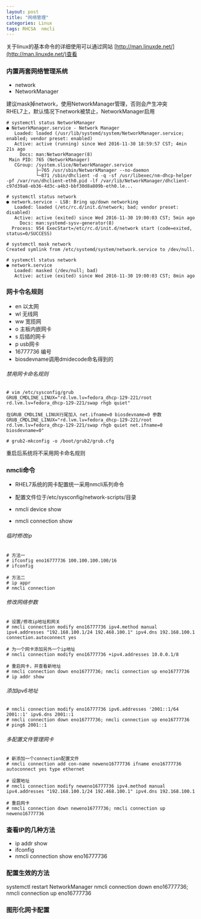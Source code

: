 ```yaml
---
layout: post
title: "网络管理"
categories: Linux
tags: RHCSA  nmcli
---
```


关于linux的基本命令的详细使用可以通过网站 [http://man.linuxde.net/](http://man.linuxde.net/)查看

### 内置两套网络管理系统

*    network
*    NetworkManager

建议mask掉network，使用NetworkManager管理，否则会产生冲突    
RHEL7上，默认情况下network被禁止，NetworkManager启用

```
# systemctl status NetworkManager
● NetworkManager.service - Network Manager
   Loaded: loaded (/usr/lib/systemd/system/NetworkManager.service; enabled; vendor preset: enabled)
   Active: active (running) since Wed 2016-11-30 18:59:57 CST; 4min 21s ago
     Docs: man:NetworkManager(8)
 Main PID: 765 (NetworkManager)
   CGroup: /system.slice/NetworkManager.service
           ├─765 /usr/sbin/NetworkManager --no-daemon
           └─871 /sbin/dhclient -d -q -sf /usr/libexec/nm-dhcp-helper -pf /var/run/dhclient-eth0.pid -lf /var/lib/NetworkManager/dhclient-c97d39a8-eb36-4d3c-a4b3-bbf30d8a809b-eth0.le...

# systemctl status network
● network.service - LSB: Bring up/down networking
   Loaded: loaded (/etc/rc.d/init.d/network; bad; vendor preset: disabled)
   Active: active (exited) since Wed 2016-11-30 19:00:03 CST; 5min ago
     Docs: man:systemd-sysv-generator(8)
  Process: 954 ExecStart=/etc/rc.d/init.d/network start (code=exited, status=0/SUCCESS)

# systemctl mask network
Created symlink from /etc/systemd/system/network.service to /dev/null.

# systemctl status network
● network.service
   Loaded: masked (/dev/null; bad)
   Active: active (exited) since Wed 2016-11-30 19:00:03 CST; 8min ago
```

### 网卡令名规则

*    en  以太网
*    wl  无线网
*    ww  宽揽网
*    o   主板内嵌网卡
*    s   后插的网卡
*    p   usb网卡
*    16777736    编号
*    biosdevname调用dmidecode命名得到的


###### 禁用网卡命名规则

```
# vim /etc/sysconfig/grub
GRUB_CMDLINE_LINUX="rd.lvm.lv=fedora_dhcp-129-221/root rd.lvm.lv=fedora_dhcp-129-221/swap rhgb quiet"

在GRUB_CMDLINE_LINUX行尾加入 net.ifname=0 biosdevname=0 参数
GRUB_CMDLINE_LINUX="rd.lvm.lv=fedora_dhcp-129-221/root rd.lvm.lv=fedora_dhcp-129-221/swap rhgb quiet net.ifname=0 biosdevname=0"

# grub2-mkconfig -o /boot/grub2/grub.cfg
```

重启后系统将不采用网卡命名规则


### nmcli命令

*    RHEL7系统的网卡配置统一采用nmcli系列命令
*    配置文件位于/etc/sysconfig/network-scripts/目录

*    nmcli device show
*    nmcli connection show


###### 临时修改ip

```
# 方法一
# ifconfig eno16777736 100.100.100.100/16
# ifconfig

# 方法二
# ip appr 
# nmcli connection 

```

###### 修改网络参数

```
# 设置/修改ip地址和网关
# nmcli connection modify eno16777736 ipv4.method manual ipv4.addresses "192.168.100.1/24 192.468.100.1" ipv4.dns 192.168.100.1 connection.autoconnect yes

# 为一个网卡添加另外一个ip地址
# nmcli connection modify eno16777736 +ipv4.addresses 10.0.0.1/8

# 重启网卡，并查看新地址
# nmcli connection down eno16777736; nmcli connection up eno16777736
# ip addr show
```

###### 添加ipv6地址

```
# nmcli connection modify eno16777736 ipv6.addresses '2001::1/64 2001::1' ipv6.dns 2001::1
# nmcli connection down eno16777736; nmcli connection up eno16777736
# ping6 2001::1
```

###### 多配置文件管理网卡

```
# 新添加一个connection配置文件
# nmcli connection add con-name neweno16777736 ifname eno16777736 autoconnect yes type ethernet

# 设置地址
# nmcli connection modify neweno16777736 ipv4.method manual ipv4.addresses "192.168.100.1/24 192.468.100.1" ipv4.dns 192.168.100.1

# 重启网卡
# nmcli connection down neweno16777736; nmcli connection up neweno16777736
```


### 查看IP的几种方法

*    ip addr show
*    ifconfig
*    nmcli connection show eno16777736


### 配置生效的方法

systemctl restart NetworkManager
nmcli connection down eno16777736; nmcli connection up eno16777736



### 图形化网卡配置


